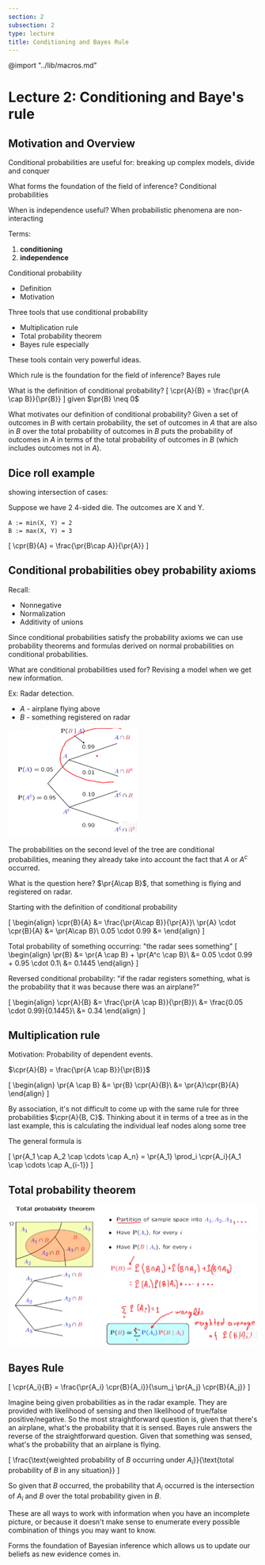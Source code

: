 ```yaml
---
section: 2
subsection: 2
type: lecture
title: Conditioning and Bayes Rule
---
```


@import "../lib/macros.md"

# Lecture 2: Conditioning and Baye's rule

## Motivation and Overview

Conditional probabilities are useful for:
breaking up complex models, divide and conquer

What forms the foundation of the field of inference?
Conditional probabilities

When is independence useful?
When probabilistic phenomena are non-interacting

Terms:
1. **conditioning**
2. **independence**

Conditional probability
* Definition
* Motivation

Three tools that use conditional probability
* Multiplication rule
* Total probability theorem
* Bayes rule especially

These tools contain very powerful ideas.

Which rule is the foundation for the field of inference?
Bayes rule

What is the definition of conditional probability?
\[
\cpr{A}{B} = \frac{\pr{A \cap B}}{\pr{B}}
\]
given $\pr{B} \neq 0$

What motivates our definition of conditional probability?
Given a set of outcomes in $B$ with certain probability, the set of outcomes in $A$ that are also in $B$ over the total probability of outcomes in $B$ puts the probability of outcomes in $A$ in terms of the total probability of outcomes in $B$ (which includes outcomes not in $A$).

## Dice roll example

showing intersection of cases:

Suppose we have 2 4-sided die. The outcomes are X and Y.

    A := min(X, Y) = 2
    B := max(X, Y) = 3

\[
\cpr{B}{A} = \frac{\pr{B\cap A}}{\pr{A}}
\]

## Conditional probabilities obey probability axioms

Recall:
* Nonnegative
* Normalization
* Additivity of unions

Since conditional probabilities satisfy the probability axioms we can use probability theorems and formulas derived on normal probabilities on conditional probabilities.

What are conditional probabilities used for?
Revising a model when we get new information.

Ex: Radar detection.

* $A$ - airplane flying above
* $B$ - something registered on radar

![radar probability tree](unit2lec2-conditioning-and-bayes-rule/e8b6d820f52007d53b7a924c5d596ba4.png)

The probabilities on the second level of the tree are conditional probabilities, meaning they already take into account the fact that $A$ or $A^c$ occurred.

What is the question here?
$\pr{A\cap B}$, that something is flying and registered on radar.

Starting with the definition of conditional probability

\[
\begin{align}
\cpr{B}{A} &= \frac{\pr{A\cap B}}{\pr{A}}\\
\pr{A} \cdot \cpr{B}{A} &= \pr{A\cap B}\\
0.05 \cdot 0.99 &=
\end{align}
\]

Total probability of something occurring: "the radar sees something"
\[
\begin{align}
\pr{B} &= \pr{A \cap B} + \pr{A^c \cap B}\\
&= 0.05 \cdot 0.99 + 0.95 \cdot 0.1\\
&= 0.1445
\end{align}
\]

Reversed conditional probability: "if the radar registers something, what is the probability that it was because there was an airplane?"

\[
\begin{align}
\cpr{A}{B} &= \frac{\pr{A \cap B}}{\pr{B}}\\
&= \frac{0.05 \cdot 0.99}{0.1445}\\
&= 0.34
\end{align}
\]

## Multiplication rule

Motivation: Probability of dependent events.

$\cpr{A}{B} = \frac{\pr{A \cap B}}{\pr{B}}$

\[
\begin{align}
\pr{A \cap B} &= \pr{B} \cpr{A}{B}\\
&= \pr{A}\cpr{B}{A}
\end{align}
\]

By association, it's not difficult to come up with the same rule for three probabilities $\cpr{A}{B, C}$. Thinking about it in terms of a tree as in the last example, this is calculating the individual leaf nodes along some tree

The general formula is

\[
\pr{A_1 \cap A_2 \cap \cdots \cap A_n} = \pr{A_1} \prod_i \cpr{A_i}{A_1 \cap \cdots \cap A_{i-1}}
\]

## Total probability theorem

![total probability theorem derivation](unit2lec2-conditioning-and-bayes-rule/0b6af1e49dd25ed3d1976c915ecd48c4.png)


## Bayes Rule

\[
\cpr{A_i}{B} = \frac{\pr{A_i} \cpr{B}{A_i}}{\sum_j \pr{A_j} \cpr{B}{A_j}}
\]

Imagine being given probabilities as in the radar example. They are provided with likelihood of sensing and then likelihood of true/false positive/negative. So the most straightforward question is, given that there's an airplane, what's the probability that it is sensed. Bayes rule answers the reverse of the straightforward question. Given that something was sensed, what's the probability that an airplane is flying.

\[
\frac{\text{weighted probability of $B$ occurring under $A_i$}}{\text{total probability of $B$ in any situation}}
\]

So given that $B$ occurred, the probability that $A_i$ occurred is the intersection of $A_i$ and $B$ over the total probability given in $B$.

These are all ways to work with information when you have an incomplete picture, or because it doesn't make sense to enumerate every possible combination of things you may want to know.

Forms the foundation of Bayesian inference which allows us to update our beliefs as new evidence comes in.
